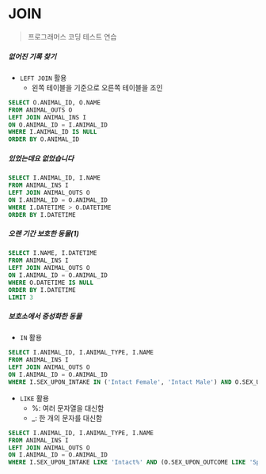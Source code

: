 # JOIN

> 프로그래머스 코딩 테스트 연습 



##### 없어진 기록 찾기

- `LEFT JOIN` 활용
  - 왼쪽 테이블을 기준으로 오른쪽 테이블을 조인

```sql
SELECT O.ANIMAL_ID, O.NAME
FROM ANIMAL_OUTS O
LEFT JOIN ANIMAL_INS I
ON O.ANIMAL_ID = I.ANIMAL_ID
WHERE I.ANIMAL_ID IS NULL 
ORDER BY O.ANIMAL_ID
```



##### 있었는데요 없었습니다

```sql
SELECT I.ANIMAL_ID, I.NAME
FROM ANIMAL_INS I
LEFT JOIN ANIMAL_OUTS O
ON I.ANIMAL_ID = O.ANIMAL_ID
WHERE I.DATETIME > O.DATETIME
ORDER BY I.DATETIME
```



##### 오랜 기간 보호한 동물(1)

```sql
SELECT I.NAME, I.DATETIME
FROM ANIMAL_INS I
LEFT JOIN ANIMAL_OUTS O
ON I.ANIMAL_ID = O.ANIMAL_ID
WHERE O.DATETIME IS NULL
ORDER BY I.DATETIME
LIMIT 3
```



##### 보호소에서 중성화한 동물

- `IN` 활용

```sql
SELECT I.ANIMAL_ID, I.ANIMAL_TYPE, I.NAME
FROM ANIMAL_INS I
LEFT JOIN ANIMAL_OUTS O
ON I.ANIMAL_ID = O.ANIMAL_ID
WHERE I.SEX_UPON_INTAKE IN ('Intact Female', 'Intact Male') AND O.SEX_UPON_OUTCOME IN ('Spayed Female', 'Neutered Female', 'Spayed Male', 'Neutered Male')
```

- `LIKE` 활용
  - %: 여러 문자열을 대신함
  - _: 한 개의 문자를 대신함

```SQL
SELECT I.ANIMAL_ID, I.ANIMAL_TYPE, I.NAME
FROM ANIMAL_INS I
LEFT JOIN ANIMAL_OUTS O
ON I.ANIMAL_ID = O.ANIMAL_ID
WHERE I.SEX_UPON_INTAKE LIKE 'Intact%' AND (O.SEX_UPON_OUTCOME LIKE 'Spayed%' OR O.SEX_UPON_OUTCOME LIKE 'Neutered%')
```

